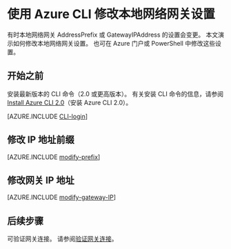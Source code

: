 <properties
    pageTitle="修改本地网关 IP 地址前缀和 VPN 网关 IP 地址| Azure| CLI| Azure"
    description="本文介绍如何使用 Azure CLI 更改本地网络网关的 IP 地址前缀"
    services="vpn-gateway"
    documentationcenter="na"
    author="cherylmc"
    manager="timlt"
    editor=""
    tags="azure-resource-manager" />
<tags
    ms.assetid="8c7db48f-d09a-44e7-836f-1fb6930389df"
    ms.service="vpn-gateway"
    ms.devlang="na"
    ms.topic="article"
    ms.tgt_pltfrm="na"
    ms.workload="infrastructure-services"
    ms.date="04/24/2017"
    wacn.date="05/31/2017"
    ms.author="cherylmc"
    ms.translationtype="Human Translation"
    ms.sourcegitcommit="4a18b6116e37e365e2d4c4e2d144d7588310292e"
    ms.openlocfilehash="3a36b83eb649303312f68bfbe331af19701f3a5b"
    ms.contentlocale="zh-cn"
    ms.lasthandoff="05/19/2017" />

# <a name="modify-local-network-gateway-settings-using-the-azure-cli"></a>使用 Azure CLI 修改本地网络网关设置

有时本地网络网关 AddressPrefix 或 GatewayIPAddress 的设置会变更。 本文演示如何修改本地网络网关设置。 也可在 Azure 门户或 PowerShell 中修改这些设置。

## <a name="before-you-begin"></a>开始之前

安装最新版本的 CLI 命令（2.0 或更高版本）。 有关安装 CLI 命令的信息，请参阅 [Install Azure CLI 2.0](https://docs.microsoft.com/zh-cn/cli/azure/install-azure-cli)（安装 Azure CLI 2.0）。

[AZURE.INCLUDE [CLI-login](../../includes/vpn-gateway-cli-login-include.md)]

## <a name="modify-ip-address-prefixes"></a>修改 IP 地址前缀

[AZURE.INCLUDE [modify-prefix](../../includes/vpn-gateway-modify-ip-prefix-cli-include.md)]

## <a name="modify-the-gateway-ip-address"></a>修改网关 IP 地址

[AZURE.INCLUDE [modify-gateway-IP](../../includes/vpn-gateway-modify-lng-gateway-ip-cli-include.md)]

## <a name="next-steps"></a>后续步骤

可验证网关连接。 请参阅[验证网关连接](/documentation/articles/vpn-gateway-verify-connection-resource-manager/)。